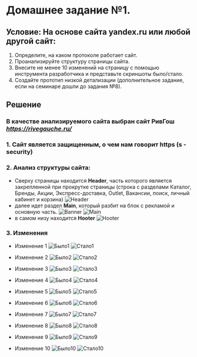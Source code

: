 # __Домашнее задание №1.__
## __Условие:__ На основе сайта yandex.ru или любой другой сайт:
1. Определите, на каком протоколе работает сайт.
2. Проанализируйте структуру страницы сайта.
3. Внесите не менее 10 изменений на страницу с помощью инструмента разработчика и представьте скриншоты было/стало.
4. Создайте прототип низкой детализации (дополнительное задание, если на семинаре дошли до задания №8).

## __Решение__
### В качестве анализируемого сайта выбран сайт РивГош _https://rivegauche.ru/_

### 1. Сайт является защищенным, о чем нам говорит https (s - security)

### 2. Анализ структуры сайта:
- Сверху страницы находится __Header__, часть которого является закрепленной при прокрутке страницы (строка с разделами Каталог, Бренды, Акции, Экспресс-доставка, Outlet, Вакансии, поиск, личный кабинет и корзина)
![Header](header.jpeg)
- далее идет раздел __Main__, который разбит на блок с рекламой и основную часть.
![Banner](Banner.png)
![Main](Main.png)
- в самом низу находится __Hooter__
![Hooter](hooter.png)

### 3. Изменения
- Изменение 1
![Было1](Было1.png)
![Стало1](Стало1.png)

- Изменение 2
![Было2](Было2.png)
![Стало2](Стало2.png)

- Изменение 3
![Было3](Было3.png)
![Стало3](Стало3.png)

- Изменение 4
![Было4](Было4.png)
![Стало4](Стало4.png)

- Изменение 5
![Было5](Было5.png)
![Стало5](Стало5.png)

- Изменение 6
![Было6](Было6.png)
![Стало6](Стало6.png)

- Изменение 7
![Было7](Было7.png)
![Стало7](Стало7.png)

- Изменение 8
![Было8](Было8.png)
![Стало8](Стало8.png)

- Изменение 9
![Было9](Было9.png)
![Стало9](Стало9.png)

- Изменение 10
![Было10](Было10.png)
![Стало10](Стало10.png)
